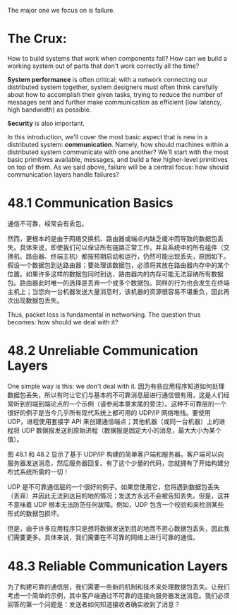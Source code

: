 The major one we focus on is failure.
# The Crux:
How to build systems that work when components fall? How can we build a working system out of parts that don't work correctly all the time?

**System performance** is often critical; with a network connecting our distributed system together, system designers must often think carefully about how to accomplish their given tasks, trying to reduce the number of messages sent and further make communication as efficient (low latency, high bandwidth) as possible.

**Security** is also important.

In this introduction, we'll cover the most basic aspect that is new in a distributed system: **communication**. Namely, how should machines within a distributed system communicate with one another? We'll start with the most basic primitives available, messages, and build a few higher-level primitives on top of them. As we said above, failure will be a central focus: how should communication layers handle failures?

# 48.1 Communication Basics
通信不可靠，经常会有丢包。

然而，更根本的是由于网络交换机、路由器或端点内缺乏缓冲而导致的数据包丢失。具体来说，即使我们可以保证所有链路正常工作，并且系统中的所有组件（交换机、路由器、终端主机）都按预期启动和运行，仍然可能出现丢失，原因如下。假设一个数据包到达路由器；要处理该数据包，必须将其放在路由器内存中的某个位置。如果许多这样的数据包同时到达，路由器内的内存可能无法容纳所有数据包。路由器此时唯一的选择是丢弃一个或多个数据包。同样的行为也会发生在终端主机上；当您向一台机器发送大量消息时，该机器的资源很容易不堪重负，因此再次出现数据包丢失。

Thus, packet loss is fundamental in networking. The question thus becomes: how should we deal with it?

# 48.2 Unreliable Communication Layers
One simple way is this: we don't deal with it. 因为有些应用程序知道如何处理数据包丢失，所以有时让它们与基本的不可靠消息层进行通信很有用，这是人们经常听到的端到端论点的一个示例（请参阅本章末尾的旁注）。这种不可靠层的一个很好的例子是当今几乎所有现代系统上都可用的 UDP/IP 网络堆栈。要使用 UDP，进程使用套接字 API 来创建通信端点；其他机器（或同一台机器）上的进程将 UDP 数据报发送到原始进程（数据报是固定大小的消息，最大大小为某个值）。

图 48.1 和 48.2 显示了基于 UDP/IP 构建的简单客户端和服务器。客户端可以向服务器发送消息，然后服务器回复。有了这个少量的代码，您就拥有了开始构建分布式系统所需的一切！

UDP 是不可靠通信层的一个很好的例子。如果您使用它，您将遇到数据包丢失（丢弃）并因此无法到达目的地的情况；发送方永远不会被告知丢失。但是，这并不意味着 UDP 根本无法防范任何故障。例如，UDP 包含一个校验和来检测某些形式的数据包损坏。

但是，由于许多应用程序只是想将数据发送到目的地而不担心数据包丢失，因此我们需要更多。具体来说，我们需要在不可靠的网络上进行可靠的通信。

# 48.3 Reliable Communication Layers
为了构建可靠的通信层，我们需要一些新的机制和技术来处理数据包丢失。让我们考虑一个简单的示例，其中客户端通过不可靠的连接向服务器发送消息。我们必须回答的第一个问题是：发送者如何知道接收者确实收到了消息？